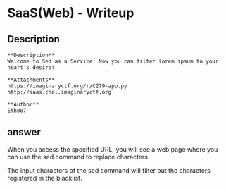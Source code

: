 # SaaS(Web) - Writeup

## Description

````
**Description**
Welcome to Sed as a Service! Now you can filter lorem ipsum to your heart's desire!

**Attachments**
https://imaginaryctf.org/r/C279-app.py
http://saas.chal.imaginaryctf.org

**Author**
Eth007
````

## answer

When you access the specified URL, you will see a web page where you can use the sed command to replace characters.



The input characters of the sed command will filter out the characters registered in the blacklist.
